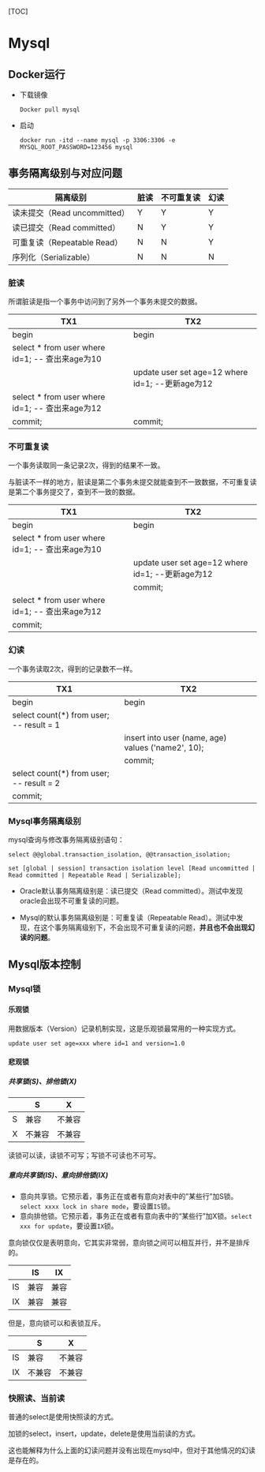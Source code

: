 [TOC]

# Mysql

## Docker运行

- 下载镜像

  `Docker pull mysql`

- 启动

  `docker run -itd --name mysql -p 3306:3306 -e MYSQL_ROOT_PASSWORD=123456 mysql`




## 事务隔离级别与对应问题

| 隔离级别                     | 脏读 | 不可重复读 | 幻读 |
| ---------------------------- | ---- | ---------- | ---- |
| 读未提交（Read uncommitted） | Y    | Y          | Y    |
| 读已提交（Read committed）   | N    | Y          | Y    |
| 可重复读（Repeatable Read）  | N    | N          | Y    |
| 序列化（Serializable）       | N    | N          | N    |

### 脏读

所谓脏读是指一个事务中访问到了另外一个事务未提交的数据。

| TX1                                             | TX2                                              |
| ----------------------------------------------- | ------------------------------------------------ |
| begin                                           | begin                                            |
| select * from user where id=1; -- 查出来age为10 |                                                  |
|                                                 | update user set age=12 where id=1; --更新age为12 |
| select * from user where id=1; -- 查出来age为12 |                                                  |
| commit;                                         | commit;                                          |

### 不可重复读

一个事务读取同一条记录2次，得到的结果不一致。

与脏读不一样的地方，脏读是第二个事务未提交就能查到不一致数据，不可重复读是第二个事务提交了，查到不一致的数据。

| TX1                                             | TX2                                              |
| ----------------------------------------------- | ------------------------------------------------ |
| begin                                           | begin                                            |
| select * from user where id=1; -- 查出来age为10 |                                                  |
|                                                 | update user set age=12 where id=1; --更新age为12 |
|                                                 | commit;                                          |
| select * from user where id=1; -- 查出来age为12 |                                                  |
| commit;                                         |                                                  |

### 幻读

一个事务读取2次，得到的记录数不一样。

| TX1                                      | TX2                                                |
| ---------------------------------------- | -------------------------------------------------- |
| begin                                    | begin                                              |
| select count(*) from user; -- result = 1 |                                                    |
|                                          | insert into user (name, age) values ('name2', 10); |
|                                          | commit;                                            |
| select count(*) from user; -- result = 2 |                                                    |
| commit;                                  |                                                    |

### Mysql事务隔离级别

mysql查询与修改事务隔离级别语句：

`select @@global.transaction_isolation, @@transaction_isolation;`

`set [global | session] transaction isolation level [Read uncommitted | Read committed | Repeatable Read | Serializable];`

- Oracle默认事务隔离级别是：读已提交（Read committed）。测试中发现oracle会出现不可重复读的问题。

- Mysql的默认事务隔离级别是：可重复读（Repeatable Read）。测试中发现，在这个事务隔离级别下，不会出现不可重复读的问题，**并且也不会出现幻读的问题**。



## Mysql版本控制

### Mysql锁

#### 乐观锁

用数据版本（Version）记录机制实现，这是乐观锁最常用的一种实现方式。

`update user set age=xxx where id=1 and version=1.0`

#### 悲观锁

##### 共享锁(S)、排他锁(X)

|      | S      | X      |
| ---- | ------ | ------ |
| S    | 兼容   | 不兼容 |
| X    | 不兼容 | 不兼容 |

读锁可以读，读锁不可写；写锁不可读也不可写。

##### 意向共享锁(IS)、意向排他锁(IX)

- 意向共享锁。它预示着，事务正在或者有意向对表中的”某些行”加S锁。`select xxxx lock in share mode`，要设置`IS`锁。
- 意向排他锁。它预示着，事务正在或者有意向表中的“某些行”加X锁。`select xxx for update`，要设置`IX`锁。

意向锁仅仅是表明意向，它其实非常弱，意向锁之间可以相互并行，并不是排斥的。

|      | IS   | IX   |
| ---- | ---- | ---- |
| IS   | 兼容 | 兼容 |
| IX   | 兼容 | 兼容 |

但是，意向锁可以和表锁互斥。

|      | S      | X      |
| ---- | ------ | ------ |
| IS   | 兼容   | 不兼容 |
| IX   | 不兼容 | 不兼容 |

### 快照读、当前读

普通的select是使用快照读的方式。

加锁的select，insert，update，delete是使用当前读的方式。

这也能解释为什么上面的幻读问题并没有出现在mysql中，但对于其他情况的幻读是存在的。

